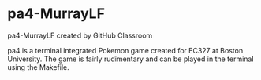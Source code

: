 # pa4-MurrayLF
pa4-MurrayLF created by GitHub Classroom

pa4 is a terminal integrated Pokemon game created for EC327 at Boston University.
The game is fairly rudimentary and can be played in the terminal using the Makefile.
